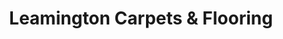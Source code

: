 ---
title: "Leamington Carpets & Flooring"
url: /leamington-spa/leamington-carpets-and-flooring/
shop: carpet
---